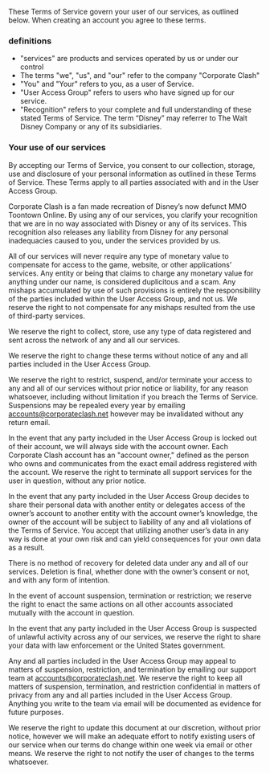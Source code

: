 These Terms of Service govern your user of our services, as outlined below. When creating an account you agree to these terms.

### definitions

* "services" are products and services operated by us or under our control
* The terms "we", "us", and "our" refer to the company "Corporate Clash"
* "You" and "Your" refers to you, as a user of Service. 
* "User Access Group" refers to users who have signed up for our service. 
* "Recognition" refers to your complete and full understanding of these stated Terms of Service. The term “Disney” may referrer to The Walt Disney Company or any of its subsidiaries.

### Your use of our services
By accepting our Terms of Service, you consent to our collection, storage, use and disclosure of your personal information as outlined in these Terms of Service. These Terms apply to all parties associated with and in the User Access Group.  

Corporate Clash is a fan made recreation of Disney’s now defunct MMO Toontown Online. By using any of our services, you clarify your recognition that we are in no way associated with Disney or any of its services. This recognition also releases any liability from Disney for any personal inadequacies caused to you, under the services provided by us.  

All of our services will never require any type of monetary value to compensate for access to the game, website, or other applications’ services. Any entity or being that claims to charge any monetary value for anything under our name, is considered duplicitous and a scam. Any mishaps accumulated by use of such provisions is entirely the responsibility of the parties included within the User Access Group, and not us. We reserve the right to not compensate for any mishaps resulted from the use of third-party services.  

We reserve the right to collect, store, use any type of data registered and sent across the network of any and all our services.  

We reserve the right to change these terms without notice of any and all parties included in the User Access Group.  

We reserve the right to restrict, suspend, and/or terminate your access to any and all of our services without prior notice or liability, for any reason whatsoever, including without limitation if you breach the Terms of Service. Suspensions may be repealed every year by emailing accounts@corporateclash.net however may be invalidated without any return email.  

In the event that any party included in the User Access Group is locked out of their account, we will always side with the account owner. Each Corporate Clash account has an "account owner," defined as the person who owns and communicates from the exact email address registered with the account. We reserve the right to terminate all support services for the user in question, without any prior notice.  

In the event that any party included in the User Access Group decides to share their personal data with another entity or delegates access of the owner’s account to another entity with the account owner’s knowledge, the owner of the account will be subject to liability of any and all violations of the Terms of Service. You accept that utilizing another user’s data in any way is done at your own risk and can yield consequences for your own data as a result.  

There is no method of recovery for deleted data under any and all of our services. Deletion is final, whether done with the owner’s consent or not, and with any form of intention.  

In the event of account suspension, termination or restriction; we reserve the right to enact the same actions on all other accounts associated mutually with the account in question.  

In the event that any party included in the User Access Group is suspected of unlawful activity across any of our services, we reserve the right to share your data with law enforcement or the United States government.  

Any and all parties included in the User Access Group may appeal to matters of suspension, restriction, and termination by emailing our support team at accounts@corporateclash.net. We reserve the right to keep all matters of suspension, termination, and restriction confidential in matters of privacy from any and all parties included in the User Access Group. Anything you write to the team via email will be documented as evidence for future purposes.  

We reserve the right to update this document at our discretion, without prior notice, however we will make an adequate effort to notify existing users of our service when our terms do change within one week via email or other means. We reserve the right to not notify the user of changes to the terms whatsoever.
